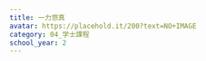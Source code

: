 ```yaml
---
title: 一力悠真
avatar: https://placehold.it/200?text=NO+IMAGE
category: 04_学士課程
school_year: 2
---
```

